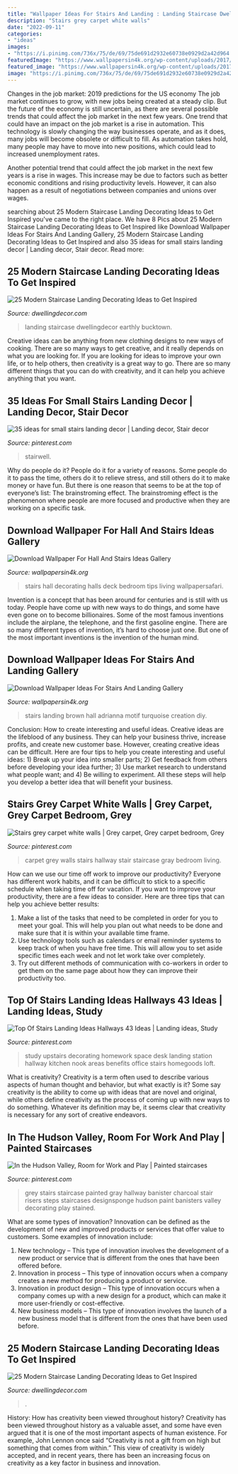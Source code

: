 ```yaml
---
title: "Wallpaper Ideas For Stairs And Landing : Landing Staircase Dwellingdecor Earthly Bucktown"
description: "Stairs grey carpet white walls"
date: "2022-09-11"
categories:
- "ideas"
images:
- "https://i.pinimg.com/736x/75/de/69/75de691d2932e60738e0929d2a42d964.jpg"
featuredImage: "https://www.wallpapersin4k.org/wp-content/uploads/2017/04/Wallpaper-Ideas-For-Stairs-And-Landing-22.jpg"
featured_image: "https://www.wallpapersin4k.org/wp-content/uploads/2017/04/Wallpaper-Ideas-For-Stairs-And-Landing-22.jpg"
image: "https://i.pinimg.com/736x/75/de/69/75de691d2932e60738e0929d2a42d964.jpg"
---
```



Changes in the job market: 2019 predictions for the US economy
The job market continues to grow, with new jobs being created at a steady clip. But the future of the economy is still uncertain, as there are several possible trends that could affect the job market in the next few years. 
One trend that could have an impact on the job market is a rise in automation. This technology is slowly changing the way businesses operate, and as it does, many jobs will become obsolete or difficult to fill. As automation takes hold, many people may have to move into new positions, which could lead to increased unemployment rates. 

Another potential trend that could affect the job market in the next few years is a rise in wages. This increase may be due to factors such as better economic conditions and rising productivity levels. However, it can also happen as a result of negotiations between companies and unions over wages.

	

		
searching about 25 Modern Staircase Landing Decorating Ideas to Get Inspired you've came to the right place. We have 8 Pics about 25 Modern Staircase Landing Decorating Ideas to Get Inspired like Download Wallpaper Ideas For Stairs And Landing Gallery, 25 Modern Staircase Landing Decorating Ideas to Get Inspired and also 35 ideas for small stairs landing decor | Landing decor, Stair decor. Read more:
		
    
## 25 Modern Staircase Landing Decorating Ideas To Get Inspired

<img loading=lazy src="https://www.dwellingdecor.com/wp-content/uploads/2016/02/Modern-Basement-Stair-Landing-Design.jpg" onerror="this.onerror=null;this.src='https://tse2.mm.bing.net/th?id=OIP.ntnj69c_Sm7r9A6Fpw2cywHaJ3&amp;pid=15.1';" alt="25 Modern Staircase Landing Decorating Ideas to Get Inspired">

_Source: dwellingdecor.com_

>landing staircase dwellingdecor earthly bucktown. 

	

Creative ideas can be anything from new clothing designs to new ways of cooking. There are so many ways to get creative, and it really depends on what you are looking for. If you are looking for ideas to improve your own life, or to help others, then creativity is a great way to go. There are so many different things that you can do with creativity, and it can help you achieve anything that you want.

    
## 35 Ideas For Small Stairs Landing Decor | Landing Decor, Stair Decor

<img loading=lazy src="https://i.pinimg.com/736x/75/de/69/75de691d2932e60738e0929d2a42d964.jpg" onerror="this.onerror=null;this.src='https://tse4.mm.bing.net/th?id=OIP.RqQZsRSGPxFnL26jwZd77QAAAA&amp;pid=15.1';" alt="35 ideas for small stairs landing decor | Landing decor, Stair decor">

_Source: pinterest.com_

>stairwell. 

	

Why do people do it?
People do it for a variety of reasons. Some people do it to pass the time, others do it to relieve stress, and still others do it to make money or have fun. But there is one reason that seems to be at the top of everyone’s list: The brainstroming effect. The brainstroming effect is the phenomenon where people are more focused and productive when they are working on a specific task.

    
## Download Wallpaper For Hall And Stairs Ideas Gallery

<img loading=lazy src="https://www.wallpapersin4k.org/wp-content/uploads/2017/04/Wallpaper-For-Hall-And-Stairs-Ideas-5.jpg" onerror="this.onerror=null;this.src='https://tse3.mm.bing.net/th?id=OIP.tqmHffp49QYPmv7BQJ1EXQHaLH&amp;pid=15.1';" alt="Download Wallpaper For Hall And Stairs Ideas Gallery">

_Source: wallpapersin4k.org_

>stairs hall decorating halls deck bedroom tips living wallpapersafari. 

	

Invention is a concept that has been around for centuries and is still with us today. People have come up with new ways to do things, and some have even gone on to become billionaires. Some of the most famous inventions include the airplane, the telephone, and the first gasoline engine. There are so many different types of invention, it’s hard to choose just one. But one of the most important inventions is the invention of the human mind.

    
## Download Wallpaper Ideas For Stairs And Landing Gallery

<img loading=lazy src="https://www.wallpapersin4k.org/wp-content/uploads/2017/04/Wallpaper-Ideas-For-Stairs-And-Landing-22.jpg" onerror="this.onerror=null;this.src='https://tse4.mm.bing.net/th?id=OIP.ASIgge_ta4UaFOE4vKO9hgHaJ7&amp;pid=15.1';" alt="Download Wallpaper Ideas For Stairs And Landing Gallery">

_Source: wallpapersin4k.org_

>stairs landing brown hall adrianna motif turquoise creation diy. 

	

Conclusion: How to create interesting and useful ideas.
Creative ideas are the lifeblood of any business. They can help your business thrive, increase profits, and create new customer base. However, creating creative ideas can be difficult. Here are four tips to help you create interesting and useful ideas: 1) Break up your idea into smaller parts; 2) Get feedback from others before developing your idea further; 3) Use market research to understand what people want; and 4) Be willing to experiment. All these steps will help you develop a better idea that will benefit your business.

    
## Stairs Grey Carpet White Walls | Grey Carpet, Grey Carpet Bedroom, Grey

<img loading=lazy src="https://i.pinimg.com/736x/11/c8/5f/11c85ffaeac40b3eeec06010685e43c7--grey-carpet-white-walls.jpg" onerror="this.onerror=null;this.src='https://tse3.mm.bing.net/th?id=OIP.9pZu63BLu1Nr3N7o36mo2wHaJ3&amp;pid=15.1';" alt="Stairs grey carpet white walls | Grey carpet, Grey carpet bedroom, Grey">

_Source: pinterest.com_

>carpet grey walls stairs hallway stair staircase gray bedroom living. 

	

How can we use our time off work to improve our productivity?
Everyone has different work habits, and it can be difficult to stick to a specific schedule when taking time off for vacation. If you want to improve your productivity, there are a few ideas to consider. Here are three tips that can help you achieve better results: 
1. Make a list of the tasks that need to be completed in order for you to meet your goal. This will help you plan out what needs to be done and make sure that it is within your available time frame. 
2. Use technology tools such as calendars or email reminder systems to keep track of when you have free time. This will allow you to set aside specific times each week and not let work take over completely. 
3. Try out different methods of communication with co-workers in order to get them on the same page about how they can improve their productivity too.

    
## Top Of Stairs Landing Ideas Hallways 43 Ideas | Landing Ideas, Study

<img loading=lazy src="https://i.pinimg.com/736x/a3/53/12/a353122e780a51da5744299aeef91e6e.jpg" onerror="this.onerror=null;this.src='https://tse4.mm.bing.net/th?id=OIP.Jg4BQjdf-yaLyRDLyV-b9AAAAA&amp;pid=15.1';" alt="Top Of Stairs Landing Ideas Hallways 43 Ideas | Landing ideas, Study">

_Source: pinterest.com_

>study upstairs decorating homework space desk landing station hallway kitchen nook areas benefits office stairs homegoods loft. 

	

What is creativity?
Creativity is a term often used to describe various aspects of human thought and behavior, but what exactly is it? Some say creativity is the ability to come up with ideas that are novel and original, while others define creativity as the process of coming up with new ways to do something. Whatever its definition may be, it seems clear that creativity is necessary for any sort of creative endeavors.

    
## In The Hudson Valley, Room For Work And Play | Painted Staircases

<img loading=lazy src="https://i.pinimg.com/736x/af/0f/ac/af0fac6677af73408a8e700dee6c8381--brownstone-interiors-banisters.jpg" onerror="this.onerror=null;this.src='https://tse3.mm.bing.net/th?id=OIP.w90y_u231_yCOIqw5WvC_wHaLG&amp;pid=15.1';" alt="In the Hudson Valley, Room for Work and Play | Painted staircases">

_Source: pinterest.com_

>grey stairs staircase painted gray hallway banister charcoal stair risers steps staircases designsponge hudson paint banisters valley decorating play stained. 

	

What are some types of innovation?
Innovation can be defined as the development of new and improved products or services that offer value to customers. Some examples of innovation include: 
1. New technology – This type of innovation involves the development of a new product or service that is different from the ones that have been offered before.
2. Innovation in process – This type of innovation occurs when a company creates a new method for producing a product or service.
3. Innovation in product design – This type of innovation occurs when a company comes up with a new design for a product, which can make it more user-friendly or cost-effective.
4. New business models – This type of innovation involves the launch of a new business model that is different from the ones that have been used before.

    
## 25 Modern Staircase Landing Decorating Ideas To Get Inspired

<img loading=lazy src="https://www.dwellingdecor.com/wp-content/uploads/2016/02/Stairway-wall-with-custom-art-canvas.jpg" onerror="this.onerror=null;this.src='https://tse3.mm.bing.net/th?id=OIP.7TDmbf9jpFwx6eQ1zw1LfAHaLH&amp;pid=15.1';" alt="25 Modern Staircase Landing Decorating Ideas to Get Inspired">

_Source: dwellingdecor.com_

>. 

	

History: How has creativity been viewed throughout history?
Creativity has been viewed throughout history as a valuable asset, and some have even argued that it is one of the most important aspects of human existence. For example, John Lennon once said “Creativity is not a gift from on high but something that comes from within.” This view of creativity is widely accepted, and in recent years, there has been an increasing focus on creativity as a key factor in business and innovation.

